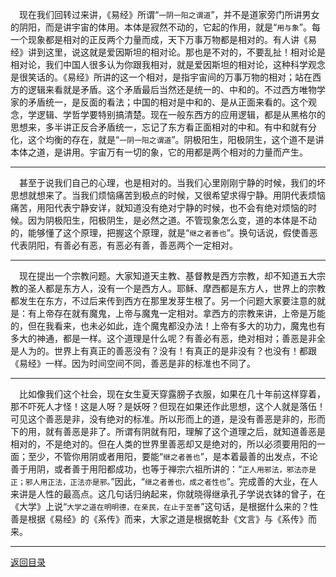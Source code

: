 &emsp;现在我们回转过来讲，《易经》所谓“``一阴一阳之谓道``”，并不是道家旁门所讲男女的阴阳，而是讲宇宙的体用。本体是寂然不动的，它起的作用，就是“``用与象``”。每一个现象都是相对的正反两个力量而成，天下万事万物都是相对的。有人讲《易经》讲到这里，说这就是爱因斯坦的相对论。那也是不对的，不要乱扯！相对论是相对论，我们中国人很多认为你跟我相对，就是爱因斯坦的相对论，这种科学观念是很笑话的。《易经》所讲的这一个相对，是指宇宙间的万事万物的相对；站在西方的逻辑来看就是矛盾。这个矛盾最后当然还是统一的、中和的。不过西方唯物学家的矛盾统一，是反面的看法；中国的相对是中和的、是从正面来看的。这个观念，学逻辑、学哲学要特别搞清楚。现在一般东西方的应用逻辑，都是从黑格尔的思想来，多半讲正反合矛盾统一，忘记了东方看正面相对的中和。有中和就有分化，这个均衡的存在，就是“``一阴一阳之谓道``”。阴极阳生，阳极阴生，这个道不是讲本体之道，是讲用。宇宙万有一切的象，它的用都是两个相对的力量而产生。
___
&emsp;甚至于说我们自己的心理，也是相对的。当我们心里刚刚宁静的时候，我们的坏思想就想来了。当我们烦恼痛苦到极点的时候，又很希望求得宁静。用阴代表烦恼痛苦，用阳代表宁静安详，就知道没有绝对宁静的时候，也不会有绝对烦恼的时候。因为阴极阳生，阳极阴生，是必然之道。不管现象怎么变，道的本体是不动的，能够懂了这个原理，把握这个原理，就是“``继之者善也``”。换句话说，假使善恶代表阴阳，有善必有恶，有恶必有善，善恶两个一定相对。
___
&emsp;现在提出一个宗教问题。大家知道天主教、基督教是西方宗教，却不知道五大宗教的圣人都是东方人，没有一个是西方人。耶稣、摩西都是东方人，世界上的宗教都发生在东方，不过后来传到西方在那里发芽生根了。另一个问题大家要注意的就是：有上帝存在就有魔鬼，上帝与魔鬼一定相对。拿西方的宗教来讲，上帝是万能的，但在我看来，也未必如此，连个魔鬼都没办法！上帝有多大的功力，魔鬼也有多大的神通，都是一样。这个道理是什么呢？有善必有恶，绝对相对；善恶是非全是人为的。世界上有真正的善恶没有？没有！有真正的是非没有？也没有！都跟《易经》一样。因为时间空间不同，善恶是非的标准也不同了。
___
&emsp;比如像我们这个社会，现在女生夏天穿露膀子衣服，如果在几十年前这样穿着，那不吓死人才怪！这是人呀？是妖呀？但现在如果还作此思想，这个人就是落伍！可见这个善恶是非，没有绝对的标准。所以形而上的道，是没有善恶是非的，形而下的用，就有善恶是非了。所谓有阴就有阳，理解了这个道理之后，就知道善恶是相对的，不是绝对的。但在人类的世界里善恶却又是绝对的，所以必须要用阳的一面；至少，不管你用阴或者用阳，要能“``继之者善也``”，是本着最善的出发点，不论善于用阴，或者善于用阳都成功，也等于禅宗六祖所讲的：“``正人用邪法，邪法亦是正；邪人用正法，正法亦是邪。``”因此，“``继之者善也，成之者性也``”。完成善的大业，在人来讲是人性的最高点。这几句话归纳起来，你就晓得继承孔子学说衣钵的曾子，在《大学》上说“``大学之道在明明德，在亲民，在止于至善``”这句话，是根据什么来的？性善是根据《易经》的《系传》而来，大家之道是根据乾卦《文言》与《系传》而来。
___
[返回目录](../../master/README.md#目录)